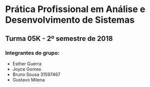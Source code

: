 # Prática Profissional em Análise e Desenvolvimento de Sistemas
## Turma 05K - 2º semestre de 2018

### Integrantes do grupo:

* Esther Guerra
* Joyce Gomes
* Bruno Sousa 31597467
* Gustavo Milena

